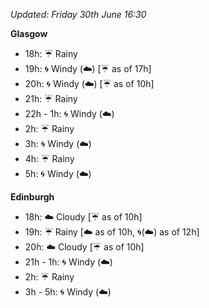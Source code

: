 *Updated: Friday 30th June 16:30*

**Glasgow**

* 18h: :umbrella: Rainy
* 19h: :cyclone: Windy (:cloud:) [:umbrella: as of 17h]
* 20h: :cyclone: Windy (:cloud:) [:umbrella: as of 10h]
* 21h: :umbrella: Rainy
* 22h - 1h: :cyclone: Windy (:cloud:)
* 2h: :umbrella: Rainy
* 3h: :cyclone: Windy (:cloud:)
* 4h: :umbrella: Rainy
* 5h: :cyclone: Windy (:cloud:)

**Edinburgh**

* 18h: :cloud: Cloudy [:umbrella: as of 10h]
* 19h: :umbrella: Rainy [:cloud: as of 10h, :cyclone:(:cloud:) as of 12h]
* 20h: :cloud: Cloudy [:umbrella: as of 10h]
* 21h - 1h: :cyclone: Windy (:cloud:)
* 2h: :umbrella: Rainy
* 3h - 5h: :cyclone: Windy (:cloud:)
